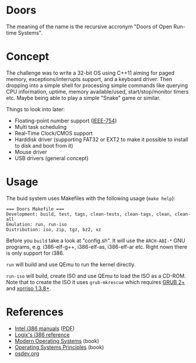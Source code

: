# Doors
The meaning of the name is the recursive accronym "Doors of Open Run-time Systems".

# Concept

The challenge was to write a 32-bit OS using C++11 aiming for paged memory, exceptions/interrupts support, and a keyboard driver. Then dropping into a simple shell for processing simple commands like querying CPU information, uptime, memory available/used, start/stop/monitor timers etc. Maybe being able to play a simple "Snake" game or similar.

Things to look into later:
* Floating-point number support ([IEEE-754](https://en.wikipedia.org/wiki/IEEE_754-1985))
* Multi task scheduling
* Real-Time Clock/CMOS support
* Harddisk driver (supporting FAT32 or EXT2 to make it possible to install to disk and boot from it)
* Mouse driver
* USB drivers (general concept)

# Usage

The buid system uses Makefiles with the following usage (`make help`):
```
=== Doors Makefile ===
Development: build, test, tags, clean-tests, clean-tags, clean, clean-all
Emulation: run, run-iso
Distribution: iso, zip, tgz, bz2, xz
```

Before you `build` take a look at "config.sh". It will use the `ARCH-ABI-*` GNU programs, e.g. i386-elf-g++, i386-elf-as, i386-elf-ar etc. Right nown there is only support for i386.

`run` will build and use QEmu to run the kernel directly.

`run-iso` will build, create ISO and use QEmu to load the ISO as a CD-ROM. Note that to create the ISO it uses `grub-mkrescue` which requires [GRUB 2+](https://www.gnu.org/software/grub/) and [xorriso 1.3.8+](https://www.gnu.org/software/xorriso/). 

# References
* [Intel i386 manuals](http://www.intel.com/content/www/us/en/processors/architectures-software-developer-manuals.html) ([PDF](http://www.intel.com/content/dam/www/public/us/en/documents/manuals/64-ia-32-architectures-software-developer-manual-325462.pdf))
* [Logix's i386 reference](http://www.logix.cz/michal/doc/i386/)
* [Modern Operating Systems](http://www.amazon.com/Modern-Operating-Systems-Andrew-Tanenbaum/dp/013359162X/ref=sr_1_1?ie=UTF8&qid=1428699443&sr=8-1&keywords=Modern+Operating+Systems) (book)
* [Operating Systems Principles](http://www.amazon.com/Operating-Systems-Principles-Lubomir-Bic/dp/0130266116) (book)
* [osdev.org](http://wiki.osdev.org/Main_Page)
